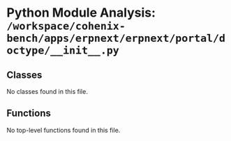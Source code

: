 # Python Module Analysis: `/workspace/cohenix-bench/apps/erpnext/erpnext/portal/doctype/__init__.py`

## Classes

No classes found in this file.


## Functions

No top-level functions found in this file.
